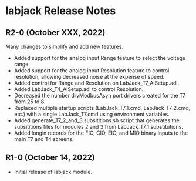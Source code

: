 # labjack Release Notes

## R2-0 (October XXX, 2022)
Many changes to simplify and add new features.
- Added support for the analog input Range feature to select the voltage range.
- Added support for the analog input Resolution feature to control resolution, allowing decreased noise at the expense of speed.
- Added control for Range and Resolution on LabJack_T7_AiSetup.adl.
- Added LabJack_T4_AiSetup.adl to control Resolution.
- Decreased the number drvModbusAsyn port drivers created for the T7 from 25 to 8.
- Replaced multiple startup scripts (LabJack_T7_1.cmd, LabJack_T7_2.cmd, etc.) with a single LabJack_T7.cmd using environment variables.
- Added generate_T7_2_and_3.subsititions.sh script that generates the subsititions files for modules 2 and 3 from LabJack_T7_1.substitutions.
- Added longin records for the FIO, CIO, EIO, and MIO binary inputs to the main T7 and T4 screens. 

## R1-0 (October 14, 2022)
- Initial release of labjack module.
